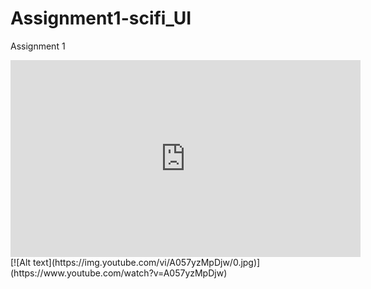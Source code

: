 # Assignment1-scifi_UI
Assignment 1

<iframe width="560" height="315" src="https://www.youtube.com/embed/A057yzMpDjw" frameborder="0" gesture="media" allow="encrypted-media" allowfullscreen></iframe>
[![Alt text](https://img.youtube.com/vi/A057yzMpDjw/0.jpg)](https://www.youtube.com/watch?v=A057yzMpDjw)